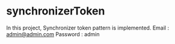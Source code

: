 # synchronizerToken
In this project, Synchronizer token pattern is implemented.
Email : admin@admin.com
Password : admin
